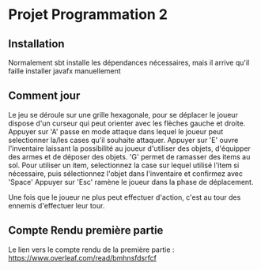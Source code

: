# Projet Programmation 2

## Installation

Normalement sbt installe les dépendances nécessaires, mais il arrive qu'il faille installer javafx manuellement

## Comment jour

Le jeu se déroule sur une grille hexagonale, pour se déplacer le joueur dispose d'un curseur qui peut orienter avec les flèches gauche et droite.
Appuyer sur 'A' passe en mode attaque dans lequel le joueur peut selectionner la/les cases qu'il souhaite attaquer.
Appuyer sur 'E' ouvre l'inventaire laissant la possibilité au joueur d'utiliser des objets, d'équipper des armes et de déposer des objets.
'G' permet de ramasser des items au sol.
Pour utiliser un item, selectionnez la case sur lequel utilisé l'item si nécessaire, puis sélectionnez l'objet dans l'inventaire et confirmez avec 'Space'
Appuyer sur 'Esc' ramène le joueur dans la phase de déplacement.

Une fois que le joueur ne plus peut effectuer d'action, c'est au tour des ennemis d'effectuer leur tour.

## Compte Rendu première partie
Le lien vers le compte rendu de la première partie : https://www.overleaf.com/read/bmhnsfdsrfcf
